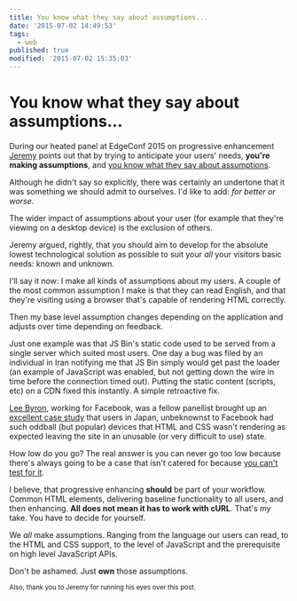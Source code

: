 ```yaml
---
title: You know what they say about assumptions...
date: '2015-07-02 14:49:53'
tags:
  - web
published: true
modified: '2015-07-02 15:35:03'
---
```

# You know what they say about assumptions...

During our heated panel at EdgeConf 2015 on progressive enhancement [Jeremy](https://adactio.com) points out that by trying to anticipate your users' needs, **you're making assumptions**, and [you know what they say about assumptions](https://www.youtube.com/watch?v=G-2NimrRPAQ).

Although he didn't say so explicitly, there was certainly an undertone that it was something we should admit to ourselves. I'd like to add: *for better or worse*.

The wider impact of assumptions about your user (for example that they're viewing on a desktop device) is the exclusion of others.

Jeremy argued, rightly, that you should aim to develop for the absolute lowest technological solution as possible to suit your *all* your visitors basic needs: known and unknown.

I'll say it now: I make all kinds of assumptions about my users. A couple of the most common assumption I make is that they can read English, and that they're visiting using a browser that's capable of rendering HTML correctly.

Then my base level assumption changes depending on the application and adjusts over time depending on feedback.

<!-- [Talky.io](https://talky.io/) is an excellent example to zoom in on. Their technology *requires* WebRTC. This assumes that their users have JavaScript, for without it, there is no product. -->

Just one example was that JS Bin's static code used to be served from a single server which suited most users. One day a bug was filed by an individual in Iran notifying me that JS Bin simply would get past the loader (an example of JavaScript was enabled, but not getting down the wire in time before the connection timed out). Putting the static content (scripts, etc) on a CDN fixed this instantly. A simple retroactive fix.

[Lee Byron](https://twitter.com/leeb), working for Facebook, was a fellow panellist brought up an [excellent case study](https://twitter.com/leeb/status/616612662718427136) that users in Japan, unbeknownst to Facebook had such oddball (but popular) devices that HTML and CSS wasn't rendering as expected leaving the site in an unusable (or very difficult to use) state.

How low do you go? The real answer is you can never go too low because there's always going to be a case that isn't catered for because [you can't test for it](https://twitter.com/triblondon/status/615894823384420354).

I believe, that progressive enhancing **should** be part of your workflow. Common HTML elements, delivering baseline functionality to all users, and then enhancing. **All does not mean it has to work with cURL**. That's *my* take. You have to decide for yourself.

We *all* make assumptions. Ranging from the language our users can read, to the HTML and CSS support, to the level of JavaScript and the prerequisite on high level JavaScript APIs.

Don't be ashamed. Just **own** those assumptions.

<small>Also, thank you to Jeremy for running his eyes over this post.</small>
